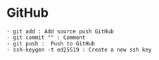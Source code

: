 # GitHub
    - git add : Add source push GitHub
    - git commit "" : Comment
    - git push :  Push to GitHub
    - ssh-keygen -t ed25519 : Create a new ssh key